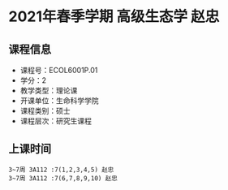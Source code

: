 # 2021年春季学期 高级生态学 赵忠






## 课程信息

- 课程号：ECOL6001P.01
- 学分：2
- 教学类型：理论课
- 开课单位：生命科学学院
- 课程类别：硕士
- 课程层次：研究生课程

## 上课时间

```
3~7周 3A112 :7(1,2,3,4,5) 赵忠
3~7周 3A112 :7(6,7,8,9,10) 赵忠
```

